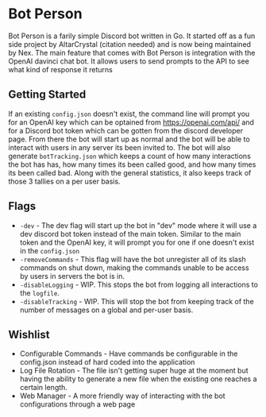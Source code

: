 # Bot Person
Bot Person is a farily simple Discord bot written in Go. It started off as a fun side project by AltarCrystal (citation needed) and is now being maintained by Nex. The main feature that comes with Bot Person is integration with the OpenAI davinci chat bot. It allows users to send prompts to the API to see what kind of response it returns

## Getting Started
If an existing `config.json` doesn't exist, the command line will prompt you for an OpenAI key which can be optained from https://openai.com/api/ and for a Discord bot token which can be gotten from the discord developer page. From there the bot will start up as normal and the bot will be able to interact with users in any server its been invited to. The bot will also generate `botTracking.json` which keeps a count of how many interactions the bot has has, how many times its been called good, and how many times its been called bad. Along with the general statistics, it also keeps track of those 3 tallies on a per user basis.

## Flags
- `-dev` - The dev flag will start up the bot in "dev" mode where it will use a dev discord bot token instead of the main token. Similar to the main token and the OpenAI key, it will prompt you for one if one doesn't exist in the `config.json`
- `-removeCommands` - This flag will have the bot unregister all of its slash commands on shut down, making the commands unable to be access by users in servers the bot is in.
- `-disableLogging` - WIP. This stops the bot from logging all interactions to the `logfile`.
- `-disableTracking` - WIP. This will stop the bot from keeping track of the number of messages on a global and per-user basis.

## Wishlist
- Configurable Commands - Have commands be configurable in the config.json instead of hard coded into the application
- Log File Rotation - The file isn't getting super huge at the moment but having the ability to generate a new file when the existing one reaches a certain length.
- Web Manager - A more friendly way of interacting with the bot configurations through a web page
